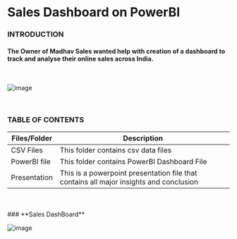 # Sales Dashboard on PowerBI

### **INTRODUCTION**

#### The Owner of Madhav Sales wanted help with creation of a dashboard to track and analyse their online sales across India.


<br /> 

![image](https://github.com/Rushikesh-Kharat/Covid19-India-Exploratory-Data-Analysis/assets/99657888/0779a54a-f3e0-4548-8e96-8da8558b7578)

<br />

### **TABLE OF CONTENTS**

| Files/Folder | Description |
| -----------  | ----------- |
| CSV Files       | This folder contains csv data files          |
| PowerBI file | This folder contains PowerBI Dashboard File   |
| Presentation | This is a powerpoint presentation file that contains all major insights and conclusion |


<br />

 <br />
### **Sales DashBoard**

 ![image](https://github.com/Rushikesh-Kharat/Sales-Dashboard-on-PowerBI/assets/99657888/726513bc-1c40-48cd-9e45-aeadfa387643)
